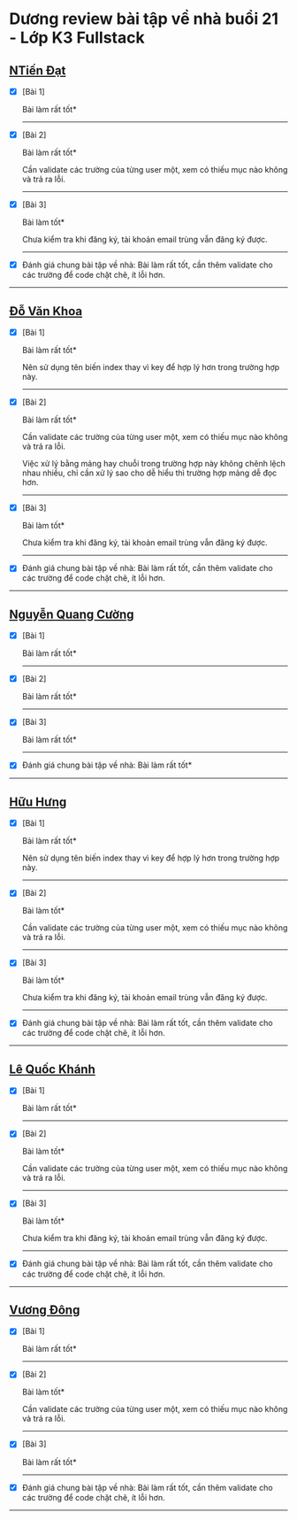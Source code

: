 # Dương review bài tập về nhà buổi 21 - Lớp K3 Fullstack

## [NTiến Đạt](https://github.com/Ntiendat-2k3/F8-js-BTVN/blob/main/BTVN/Buoi21/app.js)

- [x] [Bài 1]

  Bài làm rất tốt\*

  ***

- [x] [Bài 2]

  Bài làm rất tốt\*

  Cần validate các trường của từng user một, xem có thiếu mục nào không và trả ra lỗi.

  ***

- [x] [Bài 3]

  Bài làm tốt\*

  Chưa kiểm tra khi đăng ký, tài khoản email trùng vẫn đăng ký được.

  ***

- [x] Đánh giá chung bài tập về nhà: Bài làm rất tốt, cần thêm validate cho các trường để code chặt chẽ, ít lỗi hơn.

---

## [Đỗ Văn Khoa](https://github.com/mrkhoadev/F8-Fullstack-K3/tree/main/Day21)

- [x] [Bài 1]

  Bài làm rất tốt\*

  Nên sử dụng tên biến index thay vì key để hợp lý hơn trong trường hợp này.

  ***

- [x] [Bài 2]

  Bài làm rất tốt\*

  Cần validate các trường của từng user một, xem có thiếu mục nào không và trả ra lỗi.

  Việc xử lý bằng mảng hay chuỗi trong trường hợp này không chênh lệch nhau nhiều, chỉ cần xử lý sao cho dễ hiểu thì trường hợp mảng dễ đọc hơn.

  ***

- [x] [Bài 3]

  Bài làm tốt\*

  Chưa kiểm tra khi đăng ký, tài khoản email trùng vẫn đăng ký được.

  ***

- [x] Đánh giá chung bài tập về nhà: Bài làm rất tốt, cần thêm validate cho các trường để code chặt chẽ, ít lỗi hơn.

---

## [Nguyễn Quang Cường](https://github.com/cuonggold2408/Fullxinach_K3/tree/main/Day_21)

- [x] [Bài 1]

  Bài làm rất tốt\*

  ***

- [x] [Bài 2]

  Bài làm rất tốt\*

  ***

- [x] [Bài 3]

  Bài làm rất tốt\*

  ***

- [x] Đánh giá chung bài tập về nhà: Bài làm rất tốt\*

---

## [Hữu Hưng](https://github.com/HuuHungg/f8-javascript/blob/small/Day6/ex01.js)

- [x] [Bài 1]

  Bài làm rất tốt\*

  Nên sử dụng tên biến index thay vì key để hợp lý hơn trong trường hợp này.

  ***

- [x] [Bài 2]

  Bài làm tốt\*

  Cần validate các trường của từng user một, xem có thiếu mục nào không và trả ra lỗi.

  ***

- [x] [Bài 3]

  Bài làm tốt\*

  Chưa kiểm tra khi đăng ký, tài khoản email trùng vẫn đăng ký được.

  ***

- [x] Đánh giá chung bài tập về nhà: Bài làm rất tốt, cần thêm validate cho các trường để code chặt chẽ, ít lỗi hơn.

---

## [Lê Quốc Khánh](https://github.com/lekhanhdhpt/F8-Fullstack-K3/tree/main/JS-Day-21)

- [x] [Bài 1]

  Bài làm rất tốt\*

  ***

- [x] [Bài 2]

  Bài làm tốt\*

  Cần validate các trường của từng user một, xem có thiếu mục nào không và trả ra lỗi.

  ***

- [x] [Bài 3]

  Bài làm tốt\*

  Chưa kiểm tra khi đăng ký, tài khoản email trùng vẫn đăng ký được.

  ***

- [x] Đánh giá chung bài tập về nhà: Bài làm rất tốt, cần thêm validate cho các trường để code chặt chẽ, ít lỗi hơn.

---

## [Vương Đông](https://github.com/lekhanhdhpt/F8-Fullstack-K3/tree/main/JS-Day-21)

- [x] [Bài 1]

  Bài làm rất tốt\*

  ***

- [x] [Bài 2]

  Bài làm tốt\*

  Cần validate các trường của từng user một, xem có thiếu mục nào không và trả ra lỗi.

  ***

- [x] [Bài 3]
 
  Bài làm rất tốt\*

  ***

- [x] Đánh giá chung bài tập về nhà: Bài làm rất tốt, cần thêm validate cho các trường để code chặt chẽ, ít lỗi hơn.

---
